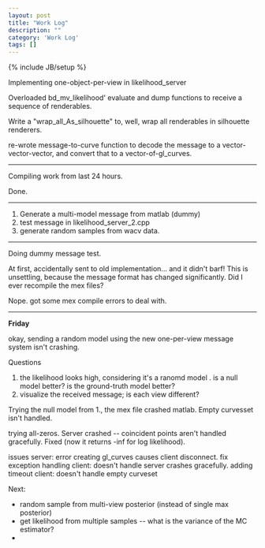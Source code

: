 ```yaml
---
layout: post
title: "Work Log"
description: ""
category: 'Work Log'
tags: []
---
```

{% include JB/setup %}

Implementing one-object-per-view in likelihood_server

Overloaded bd_mv_likelihood' evaluate and dump  functions to receive a sequence of renderables.

Write a "wrap_all_As_silhouette" to, well, wrap all renderables in silhouette renderers.

re-wrote message-to-curve function to decode the message to a vector-vector-vector, and convert that to a vector-of-gl_curves.  

---

Compiling work from last 24 hours.

Done.

--- 

1. Generate a multi-model message from matlab (dummy)
2. test message in likelihood_server_2.cpp
3. generate random samples from wacv data.
---

Doing dummy message test.

At first, accidentally sent to old implementation... and it didn't barf!  This is unsettling, because the message format has changed significantly.  Did I ever recompile the mex files?

Nope.  got some mex compile errors to deal with.

---

**Friday**

okay, sending a random model using the new one-per-view message system isn't crashing.

Questions

1. the likelihood looks high, considering it's a ranomd model .  is a null model better?  is the ground-truth model better?
2. visualize the received message;  is each view different?

Trying the null model from 1., the mex file crashed matlab.  Empty curvesset isn't handled.

trying all-zeros.  Server crashed -- coincident points aren't handled gracefully.  Fixed (now it returns -inf for log likelihood).

issues
server: error creating gl_curves causes client disconnect. fix exception handling
client: doesn't handle server crashes gracefully.  adding timeout
client: doesn't handle empty curveset

Next:

* random sample from multi-view posterior (instead of single max posterior)
* get likelihood from multiple samples -- what is the variance of the MC estimator?
* 

